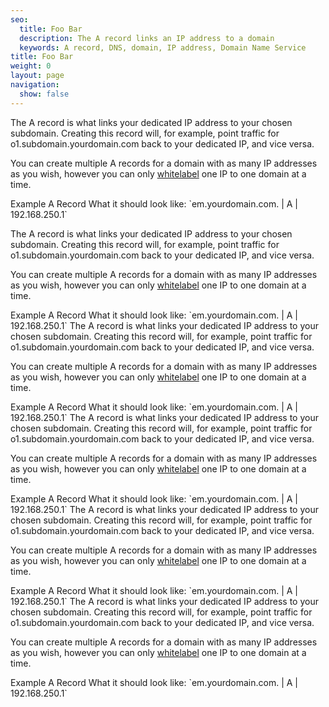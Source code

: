 ```yaml
---
seo:
  title: Foo Bar
  description: The A record links an IP address to a domain
  keywords: A record, DNS, domain, IP address, Domain Name Service
title: Foo Bar
weight: 0
layout: page
navigation:
  show: false
---
```


The A record is what links your dedicated IP address to your chosen subdomain. Creating this record will, for example, point traffic for o1.subdomain.yourdomain.com back to your dedicated IP, and vice versa.

You can create multiple A records for a domain with as many IP addresses as you wish, however you can only [whitelabel]({{root_url}}/User_Guide/Setting_Up_Your_Server/Whitelabeling/index.html) one IP to one domain at a time.

<call-out>
Example A Record
</call-out>
What it should look like:
`em.yourdomain.com. | A | 192.168.250.1`

The A record is what links your dedicated IP address to your chosen subdomain. Creating this record will, for example, point traffic for o1.subdomain.yourdomain.com back to your dedicated IP, and vice versa.

You can create multiple A records for a domain with as many IP addresses as you wish, however you can only [whitelabel]({{root_url}}/User_Guide/Setting_Up_Your_Server/Whitelabeling/index.html) one IP to one domain at a time.

<call-out>
Example A Record
</call-out>
What it should look like:
`em.yourdomain.com. | A | 192.168.250.1`
The A record is what links your dedicated IP address to your chosen subdomain. Creating this record will, for example, point traffic for o1.subdomain.yourdomain.com back to your dedicated IP, and vice versa.

You can create multiple A records for a domain with as many IP addresses as you wish, however you can only [whitelabel]({{root_url}}/User_Guide/Setting_Up_Your_Server/Whitelabeling/index.html) one IP to one domain at a time.

<call-out>
Example A Record
</call-out>
What it should look like:
`em.yourdomain.com. | A | 192.168.250.1`
The A record is what links your dedicated IP address to your chosen subdomain. Creating this record will, for example, point traffic for o1.subdomain.yourdomain.com back to your dedicated IP, and vice versa.

You can create multiple A records for a domain with as many IP addresses as you wish, however you can only [whitelabel]({{root_url}}/User_Guide/Setting_Up_Your_Server/Whitelabeling/index.html) one IP to one domain at a time.

<call-out>
Example A Record
</call-out>
What it should look like:
`em.yourdomain.com. | A | 192.168.250.1`
The A record is what links your dedicated IP address to your chosen subdomain. Creating this record will, for example, point traffic for o1.subdomain.yourdomain.com back to your dedicated IP, and vice versa.

You can create multiple A records for a domain with as many IP addresses as you wish, however you can only [whitelabel]({{root_url}}/User_Guide/Setting_Up_Your_Server/Whitelabeling/index.html) one IP to one domain at a time.

<call-out>
Example A Record
</call-out>
What it should look like:
`em.yourdomain.com. | A | 192.168.250.1`
The A record is what links your dedicated IP address to your chosen subdomain. Creating this record will, for example, point traffic for o1.subdomain.yourdomain.com back to your dedicated IP, and vice versa.

You can create multiple A records for a domain with as many IP addresses as you wish, however you can only [whitelabel]({{root_url}}/User_Guide/Setting_Up_Your_Server/Whitelabeling/index.html) one IP to one domain at a time.

<call-out>
Example A Record
</call-out>
What it should look like:
`em.yourdomain.com. | A | 192.168.250.1`
